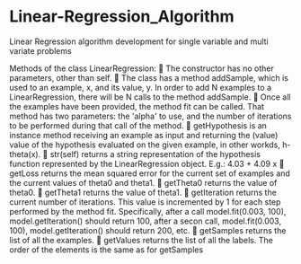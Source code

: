# Linear-Regression_Algorithm
Linear Regression algorithm development for single variable and multi variate problems

Methods of the class LinearRegression:
 The constructor has no other parameters, other than self.
 The class has a method addSample, which is used to an example, x, and its value, y. In order to add N examples to a
LinearRegression, there will be N calls to the method addSample.
 Once all the examples have been provided, the method fit can be called. That method has two parameters: the 'alpha' to use,
and the number of iterations to be performed during that call of the method.
 getHypothesis is an instance method receiving an example as input and returning the (value) value of the hypothesis
evaluated on the given example, in other workds, h-theta(x).
 str(self) returns a string representation of the hypothesis function represented by the LinearRegression object. E.g.:
4.03 + 4.09 x
 getLoss returns the mean squared error for the current set of examples and the current values of theta0 and theta1.
 getTheta0 returns the value of theta0.
 getTheta1 returns the value of theta1.
 getIteration returns the current number of iterations. This value is incremented by 1 for each step performed by the
method fit. Specifically, after a call model.fit(0.003, 100), model.getIteration() should return 100, after a secon call,
model.fit(0.003, 100), model.getIteration() should return 200, etc.
 getSamples returns the list of all the examples.
 getValues returns the list of all the labels. The order of the elements is the same as for getSamples
